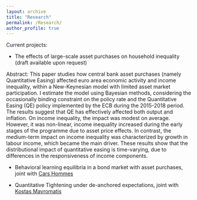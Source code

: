 ```yaml
---
layout: archive
title: "Research"
permalink: /Research/
author_profile: true
---
```


Current projects: 

*  The effects of large-scale asset purchases on household inequality (draft available upon request) 

Abstract: This paper studies how central bank asset purchases (namely Quantitative Easing) affected euro area economic activity and income inequality, within a New-Keynesian model with limited asset market participation. I estimate the model using Bayesian methods, considering the occasionally binding constraint on the policy rate and the Quantitative Easing (QE) policy implemented by the ECB during the 2015-2018 period. The results suggest that QE has effectively affected both output and inflation. On income inequality, the impact was modest on average. However, it was non-linear, income inequality increased during the early stages of the programme due to asset price effects. In contrast, the medium-term impact on income inequality was characterized by growth in labour income, which became the main driver. These results show that the distributional impact of quantitative easing is time-varying, due to differences in the responsiveness of income components.

* Behavioral learning equilibria in a bond market with asset purchases, joint with [Cars Hommes](https://www.uva.nl/en/profile/h/o/c.h.hommes/c.h.hommes.html)

* Quantitative Tightening under de-anchored expectations, joint with [Kostas Mavromatis](https://sites.google.com/site/konstantinossmavromatis/)
